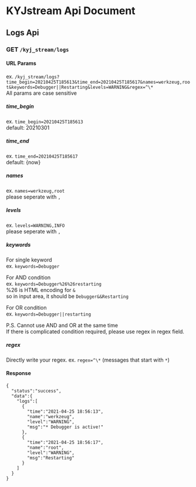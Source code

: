 # KYJstream Api Document

## Logs Api
### GET `/kyj_stream/logs`
#### URL Params
ex. `/kyj_stream/logs?time_begin=20210425T185613&time_end=20210425T185617&names=werkzeug,root&keywords=Debugger||Restarting&levels=WARNING&regex=^\*`  
All params are case sensitive  

##### time_begin
ex. `time_begin=20210425T185613`  
default: 20210301  
  
  
##### time_end
ex. `time_end=20210425T185617`  
default: {now}  
  
  
##### names  
ex. `names=werkzeug,root`  
please seperate with `,`  
  
  
##### levels  
ex. `levels=WARNING,INFO`  
please seperate with `,`  
  
  
##### keywords  
For single keyword  
ex. `keywords=Debugger`  
  

For AND condition  
ex. `keywords=Debugger%26%26restarting`  
%26 is HTML encoding for `&`  
so in input area, it should be `Debugger&&Restarting`  
  
For OR condition  
ex. `keywords=Debugger||restarting`  
  
P.S. Cannot use AND and OR at the same time  
If there is complicated condition required, please use regex in regex field.  
  
  
##### regex
Directly write your regex.
ex. `regex=^\*` (messages that start with `*`)
  

#### Response
```
{
  "status":"success",
  "data":{
    "logs":[
      {
        "time":"2021-04-25 18:56:13",
        "name":"werkzeug",
        "level":"WARNING",
        "msg":"* Debugger is active!"
      },
      {
        "time":"2021-04-25 18:56:17",
        "name":"root",
        "level":"WARNING",
        "msg":"Restarting"
      }
    ]
  }
}
```